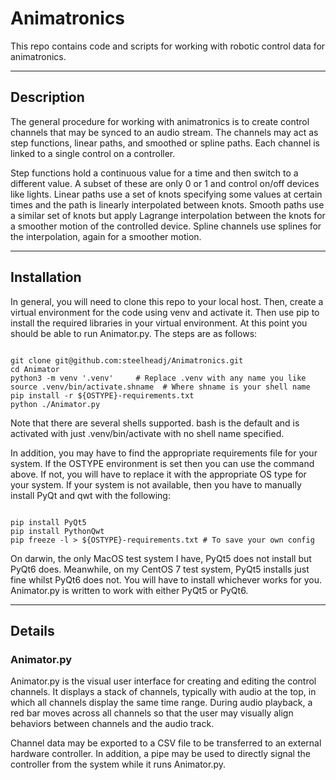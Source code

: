 <!-- john Fri Jun 17 07:35:16 PDT 2023 -->
# Animatronics

This repo contains code and scripts for working with robotic
control data for animatronics.

***

## Description

The general procedure for working with animatronics is to
create control channels that may be synced to an audio stream.
The channels may act as step functions, linear paths, and
smoothed or spline paths.  Each channel is linked to a single
control on a controller.

Step functions hold a continuous value for a time and then
switch to a different value.  A subset of these are only 0 or 1
and control on/off devices like lights.  Linear paths use a
set of knots specifying some values at certain times and the
path is linearly interpolated between knots.  Smooth paths use
a similar set of knots but apply Lagrange interpolation between the
knots for a smoother motion of the controlled device.  Spline
channels use splines for the interpolation, again for a smoother
motion.

***

## Installation

In general, you will need to clone this repo to your local host.
Then, create a virtual environment for the code using venv and
activate it.  Then use pip to install the required libraries in
your virtual environment.  At this point you should be able to 
run Animator.py.  The steps are as follows:

~~~

git clone git@github.com:steelheadj/Animatronics.git
cd Animator
python3 -m venv '.venv'     # Replace .venv with any name you like
source .venv/bin/activate.shname  # Where shname is your shell name
pip install -r ${OSTYPE}-requirements.txt
python ./Animator.py

~~~

Note that there are several shells supported. bash is the
default and is activated with just .venv/bin/activate with no shell
name specified.

In addition, you may have to find the appropriate requirements file
for your system.  If the OSTYPE environment is set then you can use
the command above.  If not, you will have to replace it with the
appropriate OS type for your system.  If your system is not available,
then you have to manually install PyQt and qwt with the  following:

~~~

pip install PyQt5
pip install PythonQwt
pip freeze -l > ${OSTYPE}-requirements.txt # To save your own config

~~~

On darwin, the only MacOS test system I have, PyQt5 does not install
but PyQt6 does.  Meanwhile, on my CentOS 7 test system, PyQt5 installs
just fine whilst PyQt6 does not.  You will have to install whichever
works for you.  Animator.py is written to work with either PyQt5 or
PyQt6.


***

## Details

### Animator.py

Animator.py is the visual user interface for creating and editing the
control channels.  It displays a stack of channels, typically with 
audio at the top, in which all channels display the same time range.
During audio playback, a red bar moves across all channels so that
the user may visually align behaviors between channels and the audio
track.

Channel data may be exported to a CSV file to be transferred to an
external hardware controller.  In addition, a pipe may be used to
directly signal the controller from the system while it runs
Animator.py.

